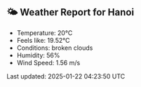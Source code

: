 <!-- WEATHER-START -->
## 🌤 Weather Report for Hanoi

- Temperature: 20°C
- Feels like: 19.52°C
- Conditions: broken clouds
- Humidity: 56%
- Wind Speed: 1.56 m/s

Last updated: 2025-01-22 04:23:50 UTC
<!-- WEATHER-END -->
